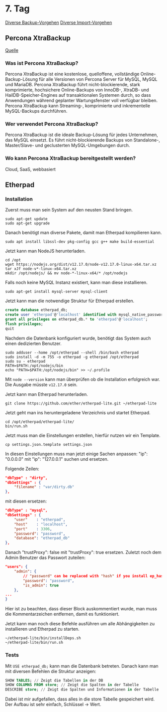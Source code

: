 # 7. Tag
[Diverse Backup-Vorgehen](lb3/6/?id=backup-import-export)
[Diverse Import-Vorgehen](lb3/6/?id=backup-import-export)

## Percona XtraBackup
[Quelle](https://www.capterra.ch/software/205293/percona-xtrabackup-for-mysql)

### Was ist Percona XtraBackup?
Percona XtraBackup ist eine kostenlose, quelloffene, vollständige Online-Backup-Lösung für alle Versionen von Percona Server für MySQL, MySQL und MariaDB. Percona XtraBackup führt nicht-blockierende, stark komprimierte, hochsichere Online-Backups von InnoDB-, XtraDB- und HailDB-Speicher-Engines auf transaktionalen Systemen durch, so dass Anwendungen während geplanter Wartungsfenster voll verfügbar bleiben. Percona XtraBackup kann Streaming-, komprimierte und inkrementelle MySQL-Backups durchführen.

### Wer verwendet Percona XtraBackup?
Percona XtraBackup ist die ideale Backup-Lösung für jedes Unternehmen, das MySQL einsetzt. Es führt nicht-blockierende Backups von Standalone-, Master/Slave- und geclusterten MySQL-Umgebungen durch.

### Wo kann Percona XtraBackup bereitgestellt werden?
Cloud, SaaS, webbasiert


## Etherpad
### Installation
Zuerst muss man sein System auf den neusten Stand bringen.
```linux
sudo apt-get update
sudo apt-get upgrade
```

Danach benötigt man diverse Pakete, damit man Etherpad kompilieren kann.
```linux
sudo apt install libssl-dev pkg-config gcc g++ make build-essential
```

Jetzt kann man NodeJS herunterladen.
```linux
cd /opt
wget https://nodejs.org/dist/v12.17.0/node-v12.17.0-linux-x64.tar.xz
tar xJf node-v*-linux-x64.tar.xz
mkdir /opt/nodejs/ && mv node-*-linux-x64/* /opt/nodejs
```

Falls noch keine MySQL Instanz existiert, kann man diese installieren.
```linux
sudo apt-get install mysql-server mysql-client
```

Jetzt kann man die notwendige Struktur für Etherpad erstellen.
```sql
create database etherpad_db;
create user 'etherpad'@'localhost' identified with mysql_native_password by 'password';
grant all privileges on etherpad_db.* to 'etherpad'@'localhost';
flush privileges;
quit
```

Nachdem die Datenbank konfiguriert wurde, benötigt das System auch einen dedizierten Benutzer.
```linux
sudo adduser --home /opt/etherpad --shell /bin/bash etherpad
sudo install -d -m 755 -o etherpad -g etherpad /opt/etherpad
sudo su - etherpad
PATH=$PATH:/opt/nodejs/bin
echo "PATH=$PATH:/opt/nodejs/bin" >> ~/.profile
```

Mit `node --version` kann man überprüfen ob die Installation erfolgreich war. Die Ausgabe müsste `v12.17.0` sein.

Jetzt kann man Etherpad herunterladen.
```linux
git clone https://github.com/ether/etherpad-lite.git ~/etherpad-lite
```

Jetzt geht man ins heruntergeladene Verzeichnis und startet Etherpad.
```linux
cd /opt/etherpad/etherpad-lite/
bin/run.sh
```

Jetzt muss man die Einstellungen erstellen, hierfür nutzen wir ein Template.
```linux
cp settings.json.template settings.json
```

In diesen Einstellungen muss man jetzt einige Sachen anpassen:
"ip": "0.0.0.0" mit "ip": "127.0.0.1" suchen und ersetzen.

Folgende Zeilen:
```json
"dbType" : "dirty",
"dbSettings" : {
    "filename" : "var/dirty.db"
},
```

mit diesen ersetzen:
```json
"dbType" : "mysql",
"dbSettings" : {
    "user"    : "etherpad",
    "host"    : "localhost",
    "port"    : 3306,
    "password": "password",
    "database": "etherpad_db"
},
```

Danach "trustProxy": false mit "trustProxy": true ersetzen.
Zuletzt noch dem Admin Benutzer das Passwort zuteilen:
```json
"users": {
    "admin": {
        // "password" can be replaced with "hash" if you install ep_hash_auth
        "password": "password",
        "is_admin": true
    },
...
}
```
Hier ist zu beachten, dass dieser Block auskommentiert wurde, man muss die Kommentarzeichen entfernen, damit es funktioniert.

Jetzt kann man noch diese Befehle ausführen um alle Abhängigkeiten zu installieren und Etherpad zu starten.
```linux
~/etherpad-lite/bin/installDeps.sh
~/etherpad-lite/bin/run.sh
```

### Tests
Mit `USE etherpad_db;` kann man die Datenbank betreten.
Danach kann man mit diversen Befehlen die Struktur anzeigen:
```sql
SHOW TABLES; // Zeigt die Tabellen in der DB
SHOW COLUMNS FROM store; // Zeigt die Spalten in der Tabelle
DESCRIBE store; // Zeigt die Spalten und Informationen in der Tabelle
```

Dabei ist mir aufgefallen, dass alles in die store Tabelle gespeichert wird.
Der Aufbau ist sehr einfach, Schlüssel -> Wert.
